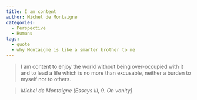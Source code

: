 ```yaml
---
title: I am content
author: Michel de Montaigne
categories:
  - Perspective
  - Humans
tags:
  - quote
  - why Montaigne is like a smarter brother to me
---
```


> I am content to enjoy the world without being over-occupied with it and to lead a life which is no more than excusable, neither a burden to myself nor to others.

> <cite>Michel de Montaigne [Essays III, 9. On vanity]</cite>
